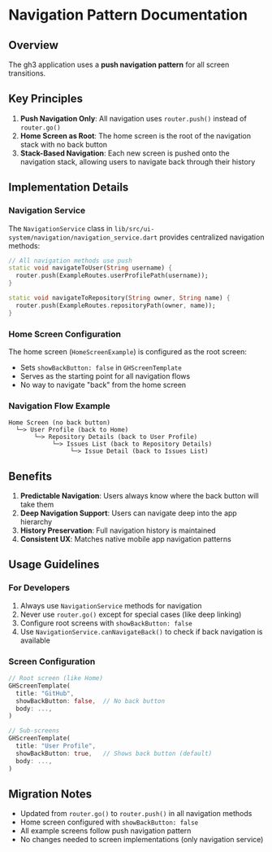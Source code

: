 # Navigation Pattern Documentation

## Overview

The gh3 application uses a **push navigation pattern** for all screen transitions.

## Key Principles

1. **Push Navigation Only**: All navigation uses `router.push()` instead of `router.go()`
2. **Home Screen as Root**: The home screen is the root of the navigation stack with no back button
3. **Stack-Based Navigation**: Each new screen is pushed onto the navigation stack, allowing users to navigate back through their history

## Implementation Details

### Navigation Service

The `NavigationService` class in `lib/src/ui-system/navigation/navigation_service.dart` provides centralized navigation methods:

```dart
// All navigation methods use push
static void navigateToUser(String username) {
  router.push(ExampleRoutes.userProfilePath(username));
}

static void navigateToRepository(String owner, String name) {
  router.push(ExampleRoutes.repositoryPath(owner, name));
}
```

### Home Screen Configuration

The home screen (`HomeScreenExample`) is configured as the root screen:
- Sets `showBackButton: false` in `GHScreenTemplate`
- Serves as the starting point for all navigation flows
- No way to navigate "back" from the home screen

### Navigation Flow Example

```
Home Screen (no back button)
  └─> User Profile (back to Home)
       └─> Repository Details (back to User Profile)
            └─> Issues List (back to Repository Details)
                 └─> Issue Detail (back to Issues List)
```

## Benefits

1. **Predictable Navigation**: Users always know where the back button will take them
2. **Deep Navigation Support**: Users can navigate deep into the app hierarchy
3. **History Preservation**: Full navigation history is maintained
4. **Consistent UX**: Matches native mobile app navigation patterns

## Usage Guidelines

### For Developers

1. Always use `NavigationService` methods for navigation
2. Never use `router.go()` except for special cases (like deep linking)
3. Configure root screens with `showBackButton: false`
4. Use `NavigationService.canNavigateBack()` to check if back navigation is available

### Screen Configuration

```dart
// Root screen (like Home)
GHScreenTemplate(
  title: "GitHub",
  showBackButton: false,  // No back button
  body: ...,
)

// Sub-screens
GHScreenTemplate(
  title: "User Profile",
  showBackButton: true,   // Shows back button (default)
  body: ...,
)
```

## Migration Notes

- Updated from `router.go()` to `router.push()` in all navigation methods
- Home screen configured with `showBackButton: false`
- All example screens follow push navigation pattern
- No changes needed to screen implementations (only navigation service)